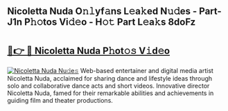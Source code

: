 ## Nicoletta Nuda O𝚗𝚕yf𝚊ns L𝚎a𝚔ed N𝚞𝚍es - Part-J1n P𝚑𝚘tos Vi𝚍𝚎o - H𝚘𝚝 Part L𝚎a𝚔s 8doFz

# <h2><a href="http://kf8m4k.oniu.top/?m=Nicoletta+Nuda">🔗👉 🔴 Nicoletta Nuda P𝚑ot𝚘𝚜 V𝚒d𝚎o</a></h2>

[![Nicoletta Nuda Nu𝚍e𝚜](https://i.imgur.com/0qMVB7G.gif)](http://kf8m4k.oniu.top/?m=Nicoletta+Nuda)
Web-based entertainer and digital media artist Nicoletta Nuda, acclaimed for sharing dance and lifestyle ideas through solo and collaborative dance acts and short videos. Innovative director Nicoletta Nuda, famed for their remarkable abilities and achievements in guiding film and theater productions.  
